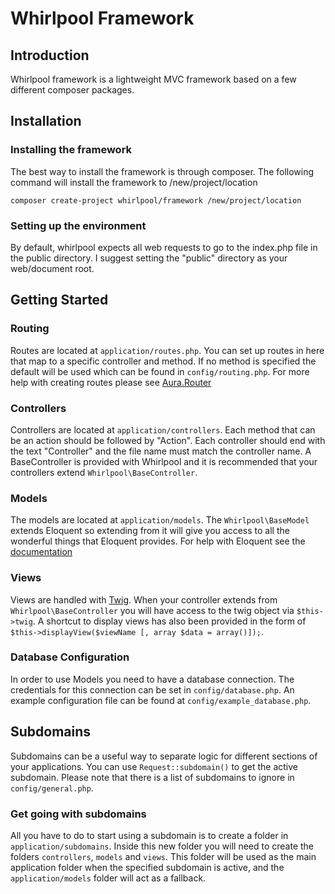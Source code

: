 Whirlpool Framework
===================

Introduction
------------
Whirlpool framework is a lightweight MVC framework based on a few different composer packages.

Installation
---------------
### Installing the framework
The best way to install the framework is through composer. The following command will install the framework to /new/project/location

    composer create-project whirlpool/framework /new/project/location

### Setting up the environment
By default, whirlpool expects all web requests to go to the index.php file in the public directory. I suggest setting
the "public" directory as your web/document root.

Getting Started
---------------
### Routing
Routes are located at `application/routes.php`. You can set up routes in here that map to a specific controller and method.
If no method is specified the default will be used which can be found in `config/routing.php`.
For more help with creating routes please see [Aura.Router](https://github.com/auraphp/Aura.Router)

### Controllers
Controllers are located at `application/controllers`. Each method that can be an action should be followed by "Action".
Each controller should end with the text "Controller" and the file name must match the controller name. A BaseController
is provided with Whirlpool and it is recommended that your controllers extend `Whirlpool\BaseController`.

### Models
The models are located at `application/models`. The `Whirlpool\BaseModel` extends Eloquent so extending from it will
give you access to all the wonderful things that Eloquent provides. For help with Eloquent see the [documentation](http://laravel.com/docs/4.2/eloquent)

### Views
Views are handled with [Twig](http://twig.sensiolabs.org/). When your controller extends from `Whirlpool\BaseController` you
will have access to the twig object via `$this->twig`. A shortcut to display views has also been provided in the form of
`$this->displayView($viewName [, array $data = array()]);`.

### Database Configuration
In order to use Models you need to have a database connection. The credentials for this connection can be set in `config/database.php`.
An example configuration file can be found at `config/example_database.php`.

Subdomains
----------
Subdomains can be a useful way to separate logic for different sections of your applications.
You can use `Request::subdomain()` to get the active subdomain. Please note that there is a list of subdomains to ignore
in `config/general.php`.

### Get going with subdomains
All you have to do to start using a subdomain is to create a folder in `application/subdomains`. Inside this new folder
you will need to create the folders `controllers`, `models` and `views`. This folder will be used as the main application
folder when the specified subdomain is active, and the `application/models` folder will act as a fallback.